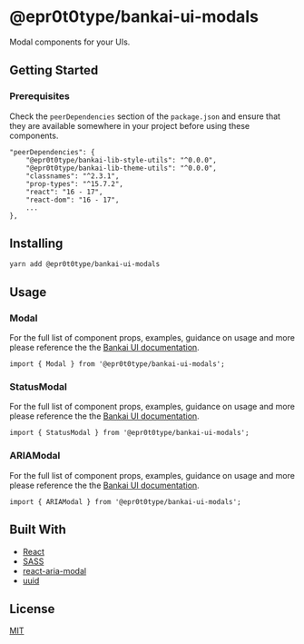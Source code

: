 # @epr0t0type/bankai-ui-modals
Modal components for your UIs.

## Getting Started

### Prerequisites
Check the `peerDependencies` section of the `package.json` and ensure that they are available somewhere in your project before using these components.

```
"peerDependencies": {
    "@epr0t0type/bankai-lib-style-utils": "^0.0.0",
    "@epr0t0type/bankai-lib-theme-utils": "^0.0.0",
    "classnames": "^2.3.1",
    "prop-types": "^15.7.2",
    "react": "16 - 17",
    "react-dom": "16 - 17",
    ...
},
```

## Installing
```
yarn add @epr0t0type/bankai-ui-modals
```

## Usage

### Modal
For the full list of component props, examples, guidance on usage and more please reference the the [Bankai UI documentation](https://bankai-ui.com/?path=/docs/components-modals--modal-story).

```
import { Modal } from '@epr0t0type/bankai-ui-modals';
```

### StatusModal
For the full list of component props, examples, guidance on usage and more please reference the the [Bankai UI documentation](https://bankai-ui.com/?path=/docs/components-modals--status-modal-story).

```
import { StatusModal } from '@epr0t0type/bankai-ui-modals';
```

### ARIAModal
For the full list of component props, examples, guidance on usage and more please reference the the [Bankai UI documentation](https://bankai-ui.com/).

```
import { ARIAModal } from '@epr0t0type/bankai-ui-modals';
```

## Built With
* [React](https://github.com/facebook/react)
* [SASS](https://github.com/sass/sass)
* [react-aria-modal](https://github.com/davidtheclark/react-aria-modal)
* [uuid](https://github.com/uuidjs/uuid)

## License
[MIT](../../../LICENSE)
